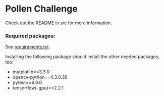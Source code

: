 # Pollen Challenge

Check out the README in src for more information.

### Required packages:
See [requirements.txt](requirements.txt).

Installing the following package should install the other needed packages, too:
- matplotlib==3.3.0
- opencv-python==4.3.0.36
- pytest==6.0.0
- tensorflow(-gpu)==2.2.1
